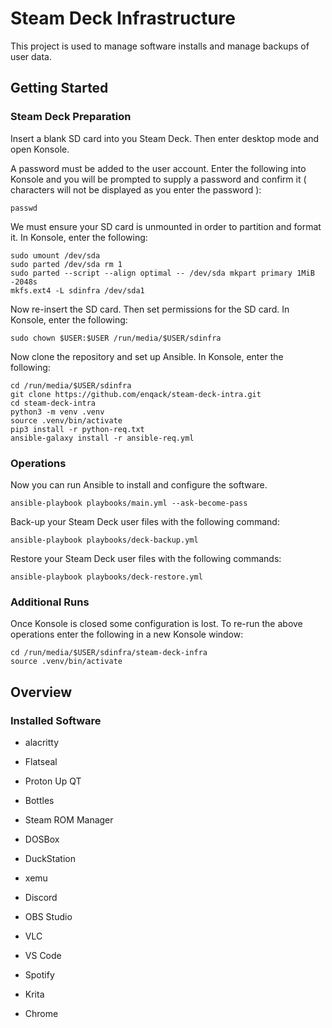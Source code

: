 # Steam Deck Infrastructure

This project is used to manage software installs and manage backups of user data.

## Getting Started

### Steam Deck Preparation

Insert a blank SD card into you Steam Deck. Then enter desktop mode and open Konsole.

A password must be added to the user account. Enter the following into Konsole and you will be prompted to supply a password and confirm it ( characters will not be displayed as you enter the password ):

```
passwd
```

We must ensure your SD card is unmounted in order to partition and format it. In Konsole, enter the following:

```
sudo umount /dev/sda
sudo parted /dev/sda rm 1
sudo parted --script --align optimal -- /dev/sda mkpart primary 1MiB -2048s
mkfs.ext4 -L sdinfra /dev/sda1
```

Now re-insert the SD card. Then set permissions for the SD card. In Konsole, enter the following:

```
sudo chown $USER:$USER /run/media/$USER/sdinfra
```

Now clone the repository and set up Ansible. In Konsole, enter the following:

```
cd /run/media/$USER/sdinfra
git clone https://github.com/enqack/steam-deck-intra.git
cd steam-deck-intra
python3 -m venv .venv
source .venv/bin/activate
pip3 install -r python-req.txt
ansible-galaxy install -r ansible-req.yml
```

### Operations

Now you can run Ansible to install and configure the software. 

```
ansible-playbook playbooks/main.yml --ask-become-pass
```

Back-up your Steam Deck user files with the following command:

```
ansible-playbook playbooks/deck-backup.yml
```

Restore your Steam Deck user files with the following commands:

```
ansible-playbook playbooks/deck-restore.yml
```

### Additional Runs

Once Konsole is closed some configuration is lost. To re-run the above operations enter the following in a new Konsole window:

```
cd /run/media/$USER/sdinfra/steam-deck-infra
source .venv/bin/activate
```

## Overview

### Installed Software

* alacritty

* Flatseal
* Proton Up QT
* Bottles

* Steam ROM Manager
* DOSBox
* DuckStation
* xemu

* Discord
* OBS Studio
* VLC
* VS Code
* Spotify
* Krita
* Chrome

